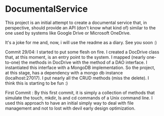 # DocumentalService

This project is an initial attempt to create a documental service that, in perspective, should provide an API (don't know what kind of) similar to the one used by systems like Google Drive or Microsoft OneDrive.

It's a joke for me and, now, i will use the readme as a diary. See you soon :)




Commit 29/04: I started to put some flesh on fire. I created a DocDrive class that, at this moment, is an entry point to the system. I mapped (nearly one-to-one) the methods in DocDrive with the method of a DAO interface. I instantiated this interface with a MongoDB implementation. So the project, at this stage, has a dependency with a mongo db instance (localhost:27017). I put nearly all the CRUD methods (miss the delete). I think this is starting to be fun :)

First Commit : By this first commit, it is simply a collection of methods that simulate the touch, mkdir, ls and cd commands of a Unix command line.
I used this approach to have an initial simply way to deal with file management and not to lost with devil early design optimization.
